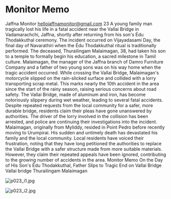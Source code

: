# Monitor Memo

Jaffna Monitor
hellojaffnamonitor@gmail.com
23
A young family man tragically lost his life 
in a fatal accident near the Vallai Bridge in 
Vadamarachchi, Jaffna, shortly after returning 
from his son's Édu Thodakkuthal ceremony. 
The incident occurred on 
Vijayadasami Day, the final 
day of Navarathiri when the 
Édu Thodakkuthal ritual 
is traditionally performed. 
The deceased, Thurailingam 
Malaimagan, 38, had taken 
his son to a temple to formally 
begin his education, a sacred 
milestone in Tamil culture.
Malaimagan, the manager of 
the Jaffna branch of Damro 
Furniture Company and a father of two young 
sons was on his way home when the tragic 
accident occurred. While crossing the Vallai 
Bridge, Malaimagan's motorcycle slipped on 
the rain-slicked surface and collided with a 
lorry transporting scrap metal. This marks 
nearly the 10th accident in the area since 
the start of the rainy season, raising serious 
concerns about road safety.
The Vallai Bridge, made of aluminum and 
iron, has become notoriously slippery during 
wet weather, leading to several fatal accidents. 
Despite repeated requests from the local 
community for a safer, more durable bridge, 
residents claim their pleas 
have gone unanswered by 
authorities.
The driver of the lorry 
involved in the collision has 
been arrested, and police are 
continuing their investigations 
into the incident.
Malaimagan, originally from 
Myliddy, resided in Point 
Pedro before recently moving 
to Urumpirai. His sudden and untimely 
death has devastated his family and the local 
community.
Local residents have voiced their frustration, 
noting that they have long petitioned the 
authorities to replace the Vallai Bridge with 
a safer structure made from more suitable 
materials. However, they claim their repeated 
appeals have been ignored, contributing to the 
growing number of accidents in the area.
Monitor Memo
On the Day of His Son's Édu Thodakkuthal, 
Father Slips to Tragic End on Vallai Bridge
Vallai bridge
Thurailingam Malaimagan

![p023_i1.jpg](images_out/008_monitor_memo/p023_i1.jpg)

![p023_i2.jpg](images_out/008_monitor_memo/p023_i2.jpg)

